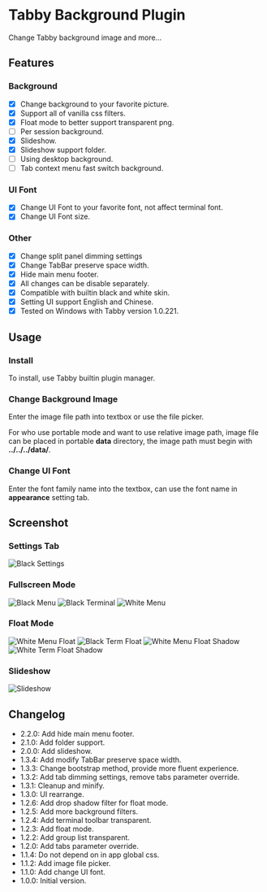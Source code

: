 # Tabby Background Plugin

Change Tabby background image and more...

## Features

### Background

- [x] Change background to your favorite picture.
- [x] Support all of vanilla css filters.
- [x] Float mode to better support transparent png.
- [ ] Per session background.
- [x] Slideshow.
- [x] Slideshow support folder.
- [ ] Using desktop background.
- [ ] Tab context menu fast switch background.

### UI Font

- [x] Change UI Font to your favorite font, not affect terminal font.
- [x] Change UI Font size.

### Other

- [x] Change split panel dimming settings
- [x] Change TabBar preserve space width.
- [x] Hide main menu footer.
- [x] All changes can be disable separately.
- [x] Compatible with builtin black and white skin.
- [x] Setting UI support English and Chinese.
- [x] Tested on Windows with Tabby version 1.0.221.

## Usage

### Install

To install, use Tabby builtin plugin manager.

### Change Background Image

Enter the image file path into textbox or use the file picker.

For who use portable mode and want to use relative image path, image file can be placed in portable **data** directory, the image path must begin with **../../../data/**.

### Change UI Font

Enter the font family name into the textbox, can use the font name in **appearance** setting tab.

## Screenshot

### Settings Tab

![Black Settings](screenshots/black_settings.png)

### Fullscreen Mode

![Black Menu](screenshots/black_menu.png)
![Black Terminal](screenshots/black_term.png)
![White Menu](screenshots/white_menu.png)

### Float Mode

![White Menu Float](screenshots/white_menu_float.png)
![Black Term Float](screenshots/black_term_float.png)
![White Menu Float Shadow](screenshots/white_menu_float_shadow.png)
![White Term Float Shadow](screenshots/white_term_float_shadow.png)

### Slideshow

![Slideshow](screenshots/slideshow.gif)

## Changelog

- 2.2.0: Add hide main menu footer.
- 2.1.0: Add folder support.
- 2.0.0: Add slideshow.
- 1.3.4: Add modify TabBar preserve space width.
- 1.3.3: Change bootstrap method, provide more fluent experience.
- 1.3.2: Add tab dimming settings, remove tabs parameter override.
- 1.3.1: Cleanup and minify.
- 1.3.0: UI rearrange.
- 1.2.6: Add drop shadow filter for float mode.
- 1.2.5: Add more background filters.
- 1.2.4: Add terminal toolbar transparent.
- 1.2.3: Add float mode.
- 1.2.2: Add group list transparent.
- 1.2.0: Add tabs parameter override.
- 1.1.4: Do not depend on in app global css.
- 1.1.2: Add image file picker.
- 1.1.0: Add change UI font.
- 1.0.0: Initial version.
